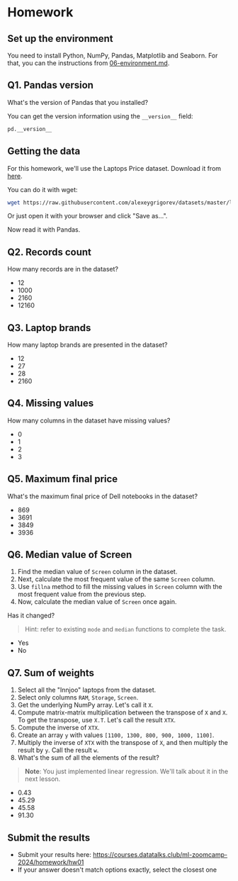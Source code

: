 # Homework

## Set up the environment

You need to install Python, NumPy, Pandas, Matplotlib and Seaborn. For that, you can the instructions from
[06-environment.md](../../../01-intro/06-environment.md).

## Q1. Pandas version

What's the version of Pandas that you installed?

You can get the version information using the `__version__` field:

```python
pd.__version__
```

## Getting the data

For this homework, we'll use the Laptops Price dataset. Download it from
[here](https://raw.githubusercontent.com/alexeygrigorev/datasets/master/laptops.csv).

You can do it with wget:

```bash
wget https://raw.githubusercontent.com/alexeygrigorev/datasets/master/laptops.csv
```

Or just open it with your browser and click "Save as...".

Now read it with Pandas.

## Q2. Records count

How many records are in the dataset?

- 12
- 1000
- 2160
- 12160

## Q3. Laptop brands

How many laptop brands are presented in the dataset?

- 12
- 27
- 28
- 2160

## Q4. Missing values

How many columns in the dataset have missing values?

- 0
- 1
- 2
- 3

## Q5. Maximum final price

What's the maximum final price of Dell notebooks in the dataset?

- 869
- 3691
- 3849
- 3936

## Q6. Median value of Screen

1. Find the median value of `Screen` column in the dataset.
2. Next, calculate the most frequent value of the same `Screen` column.
3. Use `fillna` method to fill the missing values in `Screen` column with the most frequent value from the previous step.
4. Now, calculate the median value of `Screen` once again.

Has it changed?

> Hint: refer to existing `mode` and `median` functions to complete the task.

- Yes
- No

## Q7. Sum of weights

1. Select all the "Innjoo" laptops from the dataset.
2. Select only columns `RAM`, `Storage`, `Screen`.
3. Get the underlying NumPy array. Let's call it `X`.
4. Compute matrix-matrix multiplication between the transpose of `X` and `X`. To get the transpose, use `X.T`. Let's call the result `XTX`.
5. Compute the inverse of `XTX`.
6. Create an array `y` with values `[1100, 1300, 800, 900, 1000, 1100]`.
7. Multiply the inverse of `XTX` with the transpose of `X`, and then multiply the result by `y`. Call the result `w`.
8. What's the sum of all the elements of the result?

> **Note**: You just implemented linear regression. We'll talk about it in the next lesson.

- 0.43
- 45.29
- 45.58
- 91.30

## Submit the results

- Submit your results here: <https://courses.datatalks.club/ml-zoomcamp-2024/homework/hw01>
- If your answer doesn't match options exactly, select the closest one
